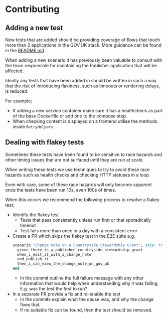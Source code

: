 # Contributing

## Adding a new test

New tests that are added should be providing coverage of flows that touch more than 2 applications in the GOV.UK stack.  More guidance can be found in the [README.md](README.md#what-belongs-in-these-tests)

When adding a new scenario it has previously been valuable to consult with the team responsible for maintaining the Publisher application that will be affected.

Ideally any tests that have been added in should be written in such a way that the risk of introducing flakiness, such as timeouts or rendering delays, is reduced.

For example;
  - If adding a new service container make sure it has a healthcheck as part of the base Dockerfile or add one to the compose step.
  - When checking content is displayed on a frontend utilise the methods inside `RetryHelpers`

## Dealing with flakey tests

Sometimes these tests have been found to be sensitive to race hazards and other timing issues that are not surfaced until they are run at scale.

When writing these tests we use techniques to try to avoid these race hazards such as health checks and checking HTTP statuses in a loop.

Even with care, some of these race hazards will only become apparent once the tests have been run 10s, even 100s of times.

When this occurs we recommend the following process to resolve a flakey test;

- Identify the flakey test
  - Tests that pass consistently unless run first or that sporadically timeout
  - Test fails more than once in a day with a consistent error
- Create a PR which skips the flakey test in the E2E suite e.g.
  ```ruby
  scenario "Change note on a Countryside Stewardship Grant", skip: true do
    given_there_is_a_published_countryside_stewardship_grant
    when_i_edit_it_with_a_change_note
    and_publish_it
    then_i_can_view_the_change_note_on_gov_uk
  end
  ```
  - In the commit outline the full failure message with any other information that would help when understanding why it was failing. E.g. was the test the first to run?
- In a separate PR provide a fix and re-enable the test
  - In the commits explain what the cause was, and why the change fixes that.
  - If no suitable fix can be found, then the test should be removed.
